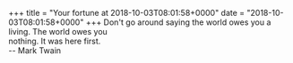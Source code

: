 +++
title = "Your fortune at 2018-10-03T08:01:58+0000"
date = "2018-10-03T08:01:58+0000"
+++
Don't go around saying the world owes you a living.  The world owes you  
nothing.  It was here first.  
		-- Mark Twain  
